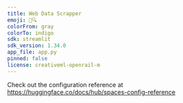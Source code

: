 ```yaml
---
title: Web Data Scrapper
emoji: 🐣🔍
colorFrom: gray
colorTo: indigo
sdk: streamlit
sdk_version: 1.34.0
app_file: app.py
pinned: false
license: creativeml-openrail-m
---
```


Check out the configuration reference at https://huggingface.co/docs/hub/spaces-config-reference
